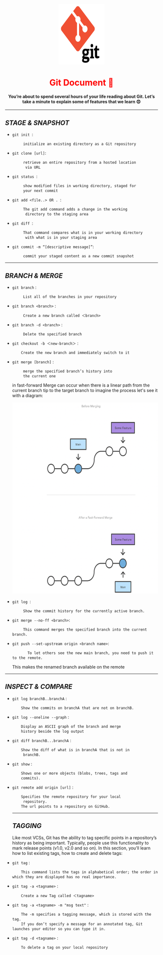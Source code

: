 <p align="center">
  <a><img src="assets/kisspng-computer-icons-pro-git-portable-network-graphics-i-git-book-pro-git-app-app-5b80546c513c68.2896615215351368763328.png" width="150px" height="200px" alt="Git"></a>
</p>

<h1 align="center"><span style="color:Red">Git Document 📑</h1>

<h4 align="center">You’re about to spend several hours of your life reading about Git. Let’s take a minute to explain some of features that we learn 😍 </h4>



---

## *STAGE & SNAPSHOT*


- `git init `:

           initialize an existing directory as a Git repository 


- `git clone [url]`:

           retrieve an entire repository from a hosted location
            via URL 

- `git status `:

           show modified files in working directory, staged for 
           your next commit 

- `git add <file..> OR . `:

           The git add command adds a change in the working
            directory to the staging area

- `git diff `:

           That command compares what is in your working directory
            with what is in your staging area

- `git commit -m “[descriptive message]”`:

           commit your staged content as a new commit snapshot

---


## *BRANCH & MERGE*

- `git branch` :

           List all of the branches in your repository

- `git branch <branch>` :

           Create a new branch called ＜branch>

- `git branch -d <branch>` :

           Delete the specified branch

- `git checkout -b ＜new-branch＞` :

          Create the new branch and immediately switch to it
- `git merge [branch]` :

           merge the specified branch’s history into 
           the current one
                    
  in fast-forward Merge can occur when there is a linear path  from the current branch tip to the target branch to imagine the process let's see it with a diagram:

  <p align="center">
  <a><img src="assets/fast.png" width="590px" height="630px" alt="Git"></a>
</p>

- `git log `:

           Show the commit history for the currently active branch. 

- `git merge --no-ff <branch>`:

           This command merges the specified branch into the current branch.


- `git push --set-upstream origin <branch name>`:

             To let others see the new main branch, you need to push it to the remote.
   This makes the renamed branch available on the remote


---
## *INSPECT & COMPARE*


- `git log branchB..branchA` :

          Show the commits on branchA that are not on branchB.

- `git log --oneline --graph` :

          Display an ASCII graph of the branch and merge 
          history beside the log output 

- `git diff branchB...branchA` :

          Show the diff of what is in branchA that is not in
           branchB. 
- `git show` :

          Shows one or more objects (blobs, trees, tags and 
          commits). 

- `git remote add origin [url]` : 
          
          Specifies the remote repository for your local
           repository. 
          The url points to a repository on GitHub.

  --- 

  ## *TAGGING*


    Like most VCSs, Git has the ability to tag specific points in a repository’s history as being important. Typically, people use this functionality to mark release points (v1.0, v2.0 and so on). In this section, you’ll learn how to list existing tags, how to create and delete tags: 

- `git tag` :

          This command lists the tags in alphabetical order; the order in which they are displayed has no real importance.

- `git tag -a <tagname>` :

          Create a new Tag called ＜tagname>

- `git tag -a <tagname> -m "msg text"` :

          The -m specifies a tagging message, which is stored with the tag.
          If you don’t specify a message for an annotated tag, Git launches your editor so you can type it in.     

- `git tag -d <tagname>` :

          To delete a tag on your local repository
                      